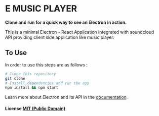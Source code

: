 # E MUSIC PLAYER

**Clone and run for a quick way to see an Electron in action.**

This is a minimal Electron - React Application integrated with soundcloud  API providing client side application like music player.

## To Use

In order to use this steps are  as follows :

```bash
# Clone this repository
git clone
# Install dependencies and run the app
npm install && npm start
```

Learn more about Electron and its API in the [documentation](http://electron.atom.io/docs/latest).

#### License [MIT (Public Domain)](LICENSE.md)
